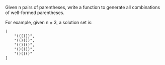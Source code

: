 Given n pairs of parentheses, write a function to generate all combinations of well-formed parentheses.

For example, given n = 3, a solution set is:
```
[
    "((()))",
    "(()())",
    "(())()",
    "()(())",
    "()()()"
]
```